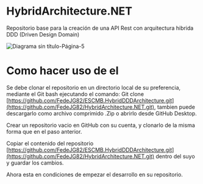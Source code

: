 # HybridArchitecture.NET
Repositorio base para la creación de una API Rest con arquitectura hibrida DDD (Driven Design Domain)

![Diagrama sin título-Página-5](https://github.com/user-attachments/assets/11f706d4-6e4a-4dcf-b750-6b5a6f58c9eb)

# Como hacer uso de el

Se debe clonar el repositorio en un directorio local de su preferencia, mediante el Git bash ejecutando el comando: Git clone [https://github.com/FedeJG82/ESCMB.HybridDDDArchitecture.git](https://github.com/FedeJG82/HybridArchitecture.NET.git), tambien puede descargarlo como archivo comprimido .Zip o abrirlo desde GitHub Desktop.

Crear un repositorio vacio en GitHub con su cuenta, y clonarlo de la misma forma que en el paso anterior.

Copiar el contenido del repositorio [https://github.com/FedeJG82/ESCMB.HybridDDDArchitecture.git](https://github.com/FedeJG82/HybridArchitecture.NET.git) dentro del suyo y guardar los cambios.

Ahora esta en condiciones de empezar el desarrollo en su repositorio.

